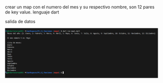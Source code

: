 crear un map con el numero del mes y su respectivo nombre, son 12 pares de key value. lenguaje dart

salida de datos 

![alt text](image-6.png)

